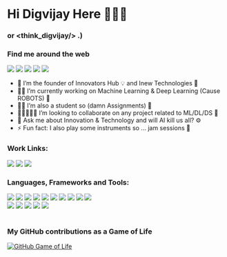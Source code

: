 # Hi Digvijay Here 👋👋👋
### or <think_digvijay/> .)

### Find me around the web
[<img src="https://img.shields.io/badge/twitter-%231DA1F2.svg?&style=for-the-badge&logo=twitter&logoColor=white">](https://twitter.com/think_digvijay)
[<img src="https://img.shields.io/badge/linkedin-%230077B5.svg?&style=for-the-badge&logo=linkedin&logoColor=white">](https://www.linkedin.com/in/23patildigvijay/)
[<img src="https://img.shields.io/badge/instagram-%23E4405F.svg?&style=for-the-badge&logo=instagram&logoColor=white">](https://www.instagram.com/think_digvijay/)
[<img src="https://img.shields.io/badge/facebook-%231877F2.svg?&style=for-the-badge&logo=facebook&logoColor=white">](https://www.facebook.com/think_digvijay)
[<img src="https://img.shields.io/badge/Portfolio-%23000000.svg?&style=for-the-badge">](https://www.think-digvijay.com/)

  
- 🏦 I’m the founder of Innovators Hub 💡 and Inew Technologies 🏢
- 👨‍💻 I’m currently working on Machine Learning & Deep Learning (Cause ROBOTS) 🤖
- 👨‍🎓 I’m also a student so (damn Assignments) 📃
- 👨🏻‍🤝‍👨🏻 I’m looking to collaborate on any project related to ML/DL/DS 🤖
- 💬 Ask me about Innovation & Technology and will AI kill us all? ⚙
- ⚡ Fun fact: I also play some instruments so ... jam sessions 🎸

### Work Links:
[<img src="https://img.shields.io/badge/instagram-%23E4405F.svg?&style=for-the-badge&logo=instagram&logoColor=white">](https://www.instagram.com/innovators_hub_/)
[<img src="https://img.shields.io/badge/linkedin-%230077B5.svg?&style=for-the-badge&logo=linkedin&logoColor=white">](https://www.linkedin.com/company/innovators-hub-mitwpu)
[<img src="https://img.shields.io/badge/instagram-%23E4405F.svg?&style=for-the-badge&logo=instagram&logoColor=white">](https://www.instagram.com/inew_technologies/)

### Languages, Frameworks and Tools:
<div display="flex">
  <img src="https://img.shields.io/badge/C++%20-%231572B6.svg?&style=for-the-badge&logo=-C++-&logoColor=white">
  <img src="https://img.shields.io/badge/java%20-%23F05033.svg?&style=for-the-badge&logo=java&logoColor=white">
  <img src="https://img.shields.io/badge/python%20-%231877F2.svg?&style=for-the-badge&logo=python&logoColor=white">
  <img src="https://img.shields.io/badge/Jupyter%20-%23F05033.svg?&style=for-the-badge&logo=Jupyter&logoColor=white">
  <img src="https://img.shields.io/badge/c%20-%2300599C.svg?&style=for-the-badge&logo=c&logoColor=white">
  <img src="https://img.shields.io/badge/git%20-%23F05033.svg?&style=for-the-badge&logo=git&logoColor=white"/>
  <img src="https://img.shields.io/badge/github%20-%23121011.svg?&style=for-the-badge&logo=github&logoColor=white"/>
  <img src="https://img.shields.io/badge/atom%20-%23F05033.svg?&style=for-the-badge&logo=atom&logoColor=white"/>
  <img src="https://img.shields.io/badge/VScode%20-%23121011.svg?&style=for-the-badge&logo=VScode&logoColor=white"/>
  <img src="https://img.shields.io/badge/markdown-%231877F2.svg?&style=for-the-badge&logo=markdown&logoColor=white" /> 
</div> 

<div display="flex">
  <img src="https://img.shields.io/badge/TensorFlow%20-%231572B6.svg?&style=for-the-badge&logo=&logoColor=white">
  <img src="https://img.shields.io/badge/Keras%20-%23F05033.svg?&style=for-the-badge&logo=&logoColor=white">
  <img src="https://img.shields.io/badge/OpenCV%20-%231572B6.svg?&style=for-the-badge&logo=&logoColor=white">
  <img src="https://img.shields.io/badge/Sklearn%20-%23121011.svg?&style=for-the-badge&logo=&logoColor=white">
  <img src="https://img.shields.io/badge/Imblearn%20-%23F05033.svg?&style=for-the-badge&logo=&logoColor=white">
</div>
<br/>


### My GitHub contributions as a Game of Life

[![GitHub Game of Life](https://github4life.herokuapp.com/ethomson.gif?z=6)](https://github4life.herokuapp.com/ethomson)



